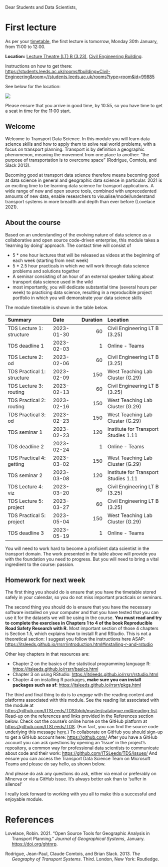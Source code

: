 
<!-- message to students, 2021-01-28 -->

Dear Students and Data Scientists,

# First lecture

As per your
[timetable](http://timetable.leeds.ac.uk/teaching/202223/reporting/Individual?objectclass=module&idtype=name&identifier=TRAN5340M01&&template=SWSCUST+module+Individual&days=1-7&weeks=1-52&periods=1-21),
the first lecture is tomorrow, Monday 30th January, from 11:00 to 12:00.

**Location:** [Lecture Theatre (LT) B
(3.23)](https://students.leeds.ac.uk/rooms#building=Civil-Engineering&room=//students.leeds.ac.uk/rooms?type=room&id=99885),
[Civil Engineering
Building](https://students.leeds.ac.uk/rooms#building=Civil-Engineering).

Instructions on how to get there:
<https://students.leeds.ac.uk/rooms#building=Civil-Engineering&room=//students.leeds.ac.uk/rooms?type=room&id=99885>

See below for the location:

![](https://user-images.githubusercontent.com/1825120/215348802-f065cda3-9770-404d-804a-3e8ed290e343.png)

Please ensure that you arrive in good time, by 10:55, so you have time
to get a seat in time for the 11:00 start.

## Welcome

Welcome to Transport Data Science. In this module you will learn data
science skills and how to apply them to solve real world problems, with
a focus on transport planning. Transport is by definition a geographic
phenomenon, meaning the movement from one place to another: “the purpose
of transportation is to overcome space” (Rodrigue, Comtois, and Slack
2013).

Becoming good at transport data science therefore means becoming good at
data science in general and geographic data science in particular. 2021
is an exciting time to be learning data science for transport
applications. A wide range of new and open source tools, combined with
unprecedented amounts of new data, enable researchers to
visualise/model/understand transport systems in more breadth and depth
than ever before (Lovelace 2021).

## About the course

Based on an understanding of the evolving nature of data science as a
collaborative and open source code-driven enterprise, this module takes
a ‘learning by doing’ approach. The contact time will consist of

- 5 \* one hour lectures that will be released as videos at the
  beginning of each week (starting from next week)
- 5 \* 2.5 hour practicals in which we will work through data science
  problems and solutions together
- A seminar consisting of an hour of an external speaker talking about
  transport data science used in the wild
- most importantly, you will dedicate substantial time (several hours
  per week) to practicing data science, resulting in a reproducible
  project portfolio in which you will demonstrate your data science
  skills

The module timetable is shown in the table below.

| Summary                    | Date       | Duration | Location                             |
|:---------------------------|:-----------|---------:|:-------------------------------------|
| TDS Lecture 1: structure   | 2023-01-30 |       60 | Civil Engineering LT B (3.25)        |
| TDS deadline 1             | 2023-02-03 |        1 | Online - Teams                       |
| TDS Lecture 2: od          | 2023-02-06 |       60 | Civil Engineering LT B (3.25)        |
| TDS Practical 1: structure | 2023-02-09 |      150 | West Teaching Lab Cluster (G.29)     |
| TDS Lecture 3: routing     | 2023-02-13 |       60 | Civil Engineering LT B (3.25)        |
| TDS Practical 2: routing   | 2023-02-16 |      150 | West Teaching Lab Cluster (G.29)     |
| TDS Practical 3: od        | 2023-02-23 |      150 | West Teaching Lab Cluster (G.29)     |
| TDS seminar 1              | 2023-02-23 |      120 | Institute for Transport Studies 1.11 |
| TDS deadline 2             | 2023-02-24 |        1 | Online - Teams                       |
| TDS Practical 4: getting   | 2023-03-02 |      150 | West Teaching Lab Cluster (G.29)     |
| TDS seminar 2              | 2023-03-08 |      120 | Institute for Transport Studies 1.11 |
| TDS Lecture 4: viz         | 2023-03-20 |       60 | Civil Engineering LT B (3.25)        |
| TDS Lecture 5: project     | 2023-03-27 |       60 | Civil Engineering LT B (3.25)        |
| TDS Practical 5: project   | 2023-05-04 |      150 | West Teaching Lab Cluster (G.29)     |
| TDS deadline 3             | 2023-05-19 |        1 | Online - Teams                       |

You will need to work hard to become a proficient data scientist in the
transport domain. The work presented in the table above will provide you
with the foundation you need to progress. But you will need to bring a
vital ingredient to the course: passion.

## Homework for next week

The first thing you should do is ensure that you have the timetable
stored safely in your calendar, so you do not miss important practicals
or seminars.
<!-- You can watch the lectures in your own time but you *must* ensure you have watched each one and taken notes before each practical session on Thursdays. -->

The second thing you should do is ensure that you have the necessary
software installed on your computer and that you have tested that you
can use it for the datasets we will be using in the course. **You must
read and try to complete the exercises in Chapters 1 to 4 of the book
Reproducible Road Safety Research with R.** Most important section of
those 4 chapters is Section 1.5, which explains how to install R and
RStudio. This is not a theoretical section: I suggest you follow the
instructions here ASAP:
<https://itsleeds.github.io/rrsrr/introduction.html#installing-r-and-rstudio>

Other key chapters in that resources are:

- Chapter 2 on the basics of the statistical programming language R:
  <https://itsleeds.github.io/rrsrr/basics.html>
- Chapter 3 on using RStudio:
  <https://itsleeds.github.io/rrsrr/rstudio.html>
- Chapter 4 on installing R packages, **make sure you can install
  packages such as sf**: <https://itsleeds.github.io/rrsrr/pkgs.html>

The third and final thing to do is to *engage* with the reading content
and platforms associated with this module. See the reading list
associated with the module at
<https://github.com/ITSLeeds/TDS/blob/master/catalogue.md#reading-list>.
Read-up on the references and links provided in the References section
below. Check out the course’s online home on the GitHub platform at
<https://github.com/ITSLeeds/TDS>. (Fun fact, you can find the source
code underlying this message
[here](https://github.com/ITSLeeds/TDS/blob/master/messages/welcome.Rmd).)
To collaborate on GitHub you should sign-up to get a GitHub account
here: <https://github.com/> After you have a GitHub account you can ask
questions by opening an ‘Issue’ in the project’s repository, a common
way for professional data scientists to communicate about code and their
work: <https://github.com/ITSLeeds/TDS/issues/> And ensure you can
access the Transport Data Science Team on Microsoft Teams and please do
say hello, as shown below.

<!-- ![](https://user-images.githubusercontent.com/1825120/106159315-8f1fd880-617c-11eb-91be-1a6a123082b2.png) -->

And please do ask any questions do ask, either via email or preferably
on Minerva or via a GitHub issue. It’s always better ask than to ‘suffer
in silence!’

I really look forward to working with you all to make this a successful
and enjoyable module.

# References

<div id="refs" class="references csl-bib-body hanging-indent">

<div id="ref-lovelace_open_2021" class="csl-entry">

Lovelace, Robin. 2021. “Open Source Tools for Geographic Analysis in
Transport Planning.” *Journal of Geographical Systems*, January.
<https://doi.org/ghtnrp>.

</div>

<div id="ref-rodrigue_geography_2013" class="csl-entry">

Rodrigue, Jean-Paul, Claude Comtois, and Brian Slack. 2013. *The
Geography of Transport Systems*. Third. London, New York: Routledge.

</div>

</div>
